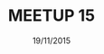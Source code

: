 ---
status: done
title: 'MEETUP 15'
date: 19/11/2015
place:
    name: 'Startup Palace'
talks:
    -
        title: 'Un peu de programmation fonctionnelle en JS'
        link: 'http://david.sferruzza.fr/posts/2015-09-19-un-peu-de-programmation-fonctionnelle-en-js.html'
        speakers:
            -
                name: 'David Sferruzza'
                link: 'https://twitter.com/d_sferruzza'
    -
        title: 'Lightning talk : Grid Stylesheet'
        link: 'https://gridstylesheets.org/'
        speakers:
            -
                name: 'Antoine Banctel-Chevrel'
                link: 'http://twitter.com/chevreuil'
sponsor: ' DoYouBuzz'
image: /images/meetup/lambda.svg

---